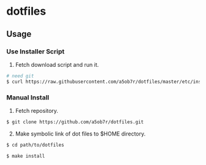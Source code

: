# dotfiles

## Usage

### Use Installer Script

1. Fetch download script and run it.

```sh
# need git
$ curl https://raw.githubusercontent.com/a5ob7r/dotfiles/master/etc/install.sh | sh
```

### Manual Install

1. Fetch repository.

```sh
$ git clone https://github.com/a5ob7r/dotfiles.git
```

2. Make symbolic link of dot files to $HOME directory.

```sh
$ cd path/to/dotfiles

$ make install
```

